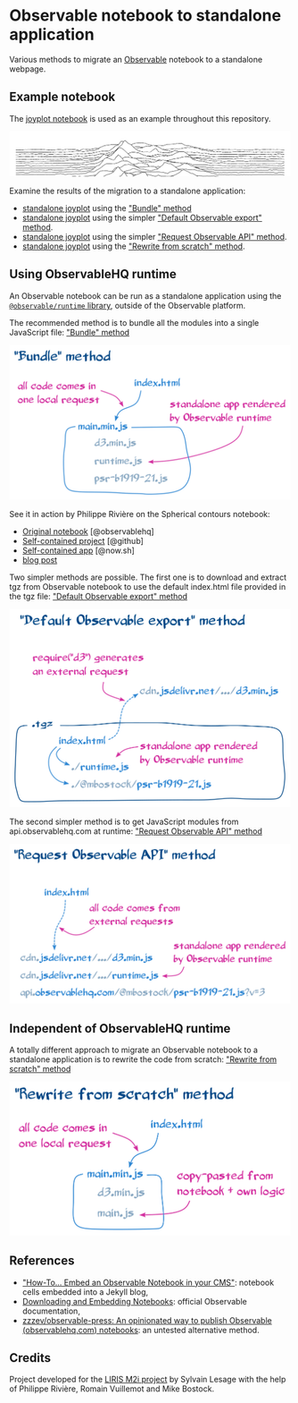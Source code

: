 # Observable notebook to standalone application

Various methods to migrate an [Observable](https://observablehq.com) notebook to
a standalone webpage.

## Example notebook

The [joyplot notebook](https://observablehq.com/@mbostock/psr-b1919-21) is used
as an example throughout this repository.

[![Screenshot of a joyplot notebook](./assets/joyplot.png)](https://observablehq.com/@mbostock/psr-b1919-21)

Examine the results of the migration to a standalone application:

- [standalone joyplot](https://joyplot-8a5ibi1av.now.sh/) using the
  ["Bundle" method](./bundle)
- [standalone joyplot](https://joyplot-10jbhd7e8.now.sh/) using the simpler
  ["Default Observable export" method](./default_observable_export).
- [standalone joyplot](https://joyplot-96iun3ktp.now.sh/) using the simpler
  ["Request Observable API" method](./request_observable_api).
- [standalone joyplot](https://joyplot-p9qmx1pf3.now.sh/) using the
  ["Rewrite from scratch" method](./rewrite_from_scratch).

## Using ObservableHQ runtime

An Observable notebook can be run as a standalone application using the
[`@observable/runtime` library](https://github.com/observablehq/runtime),
outside of the Observable platform.

The recommended method is to bundle all the modules into a single JavaScript
file: ["Bundle" method](./bundle)

[![Diagram for the "Bundle" method](./assets/bundle_method.png)](./bundle)

See it in action by Philippe Rivière on the Spherical contours notebook:

- [Original notebook](https://observablehq.com/@fil/spherical-contours)
  [@observablehq]
- [Self-contained project](https://github.com/Fil/SphericalContoursStandalone)
  [@github]
- [Self-contained app](https://sphericalcontoursstandalone.fil.now.sh/)
  [@now.sh]
- [blog post](https://projet.liris.cnrs.fr/mi2/posts/2019/09/11/observable-to-standalone.html)

Two simpler methods are possible. The first one is to download and extract tgz
from Observable notebook to use the default index.html file provided in the tgz
file: ["Default Observable export" method](./default_observable_export)

[![Diagram for the "Default Observable export" method](./assets/default_observable_export_method.png)](./default_observable_export)

The second simpler method is to get JavaScript modules from api.observablehq.com
at runtime: ["Request Observable API" method](./request_observable_api)

[![Diagram for the "Request Observable API" method](./assets/request_observable_api_method.png)](./request_observable_api)

## Independent of ObservableHQ runtime

A totally different approach to migrate an Observable notebook to a standalone
application is to rewrite the code from scratch:
["Rewrite from scratch" method](./rewrite_from_scratch)

[![Diagram for the "Rewrite from scratch" method](./assets/rewrite_from_scratch_method.png)](./rewrite_from_scratch)

## References

- ["How-To… Embed an Observable Notebook in your CMS"](https://visionscarto.net/observable-jekyll/):
  notebook cells embedded into a Jekyll blog,
- [Downloading and Embedding Notebooks](https://observablehq.com/@observablehq/downloading-and-embedding-notebooks):
  official Observable documentation,
- [zzzev/observable-press: An opinionated way to publish Observable (observablehq.com) notebooks](https://github.com/zzzev/observable-press):
  an untested alternative method.

## Credits

Project developed for the [LIRIS M2i project](https://projet.liris.cnrs.fr/mi2/)
by Sylvain Lesage with the help of Philippe Rivière, Romain Vuillemot and Mike
Bostock.
